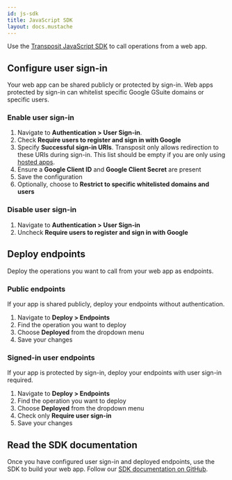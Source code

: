 ```yaml
---
id: js-sdk
title: JavaScript SDK
layout: docs.mustache
---
```


Use the [Transposit JavaScript SDK](https://github.com/transposit/transposit-js-sdk) to call operations from a web app.

## Configure user sign-in

Your web app can be shared publicly or protected by sign-in. Web apps protected by sign-in can whitelist specific Google GSuite domains or specific users.

### Enable user sign-in

1. Navigate to **Authentication &gt; User Sign-in**.
2. Check **Require users to register and sign in with Google**
3. Specify **Successful sign-in URIs**.
Transposit only allows redirection to these URIs during sign-in. This list should be empty if you are only using [hosted apps](/docs/building/hosted-apps).
4. Ensure a **Google Client ID** and **Google Client Secret** are present
5. Save the configuration
6. Optionally, choose to **Restrict to specific whitelisted domains and users**

### Disable user sign-in

1. Navigate to **Authentication &gt; User Sign-in**
2. Uncheck **Require users to register and sign in with Google**

## Deploy endpoints

Deploy the operations you want to call from your web app as endpoints.

### Public endpoints

If your app is shared publicly, deploy your endpoints without authentication.

1. Navigate to **Deploy &gt; Endpoints**
2. Find the operation you want to deploy
3. Choose **Deployed** from the dropdown menu
4. Save your changes

### Signed-in user endpoints

If your app is protected by sign-in, deploy your endpoints with user sign-in required.

1. Navigate to **Deploy &gt; Endpoints**
2. Find the operation you want to deploy
3. Choose **Deployed** from the dropdown menu
4. Check only **Require user sign-in**
5. Save your changes

## Read the SDK documentation

Once you have configured user sign-in and deployed endpoints, use the SDK to build your web app. Follow our [SDK documentation on GitHub](https://github.com/transposit/transposit-js-sdk).
